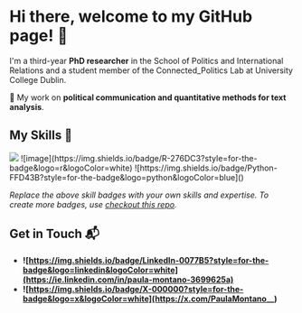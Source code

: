 # Hi there, welcome to my GitHub page! 👋

I'm a third-year **PhD researcher** in the School of Politics and International Relations and a student member of the Connected_Politics Lab at University College Dublin. 

🔭 My work on **political communication and quantitative methods for text analysis**.

## My Skills 🧠
<img src="https://img.shields.io/badge/R-276DC3?style=for-the-badge&logo=r&logoColor=white" />
![image](https://img.shields.io/badge/R-276DC3?style=for-the-badge&logo=r&logoColor=white)
![https://img.shields.io/badge/Python-FFD43B?style=for-the-badge&logo=python&logoColor=blue]()

*Replace the above skill badges with your own skills and expertise. To create more badges, use [checkout this repo](https://github.com/alexandresanlim/Badges4-README.md-Profile).*

## Get in Touch 📬

- **![https://img.shields.io/badge/LinkedIn-0077B5?style=for-the-badge&logo=linkedin&logoColor=white](https://ie.linkedin.com/in/paula-montano-3699625a)**
- **![https://img.shields.io/badge/X-000000?style=for-the-badge&logo=x&logoColor=white](https://x.com/PaulaMontano__)**


